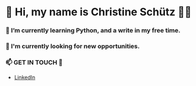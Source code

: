 # 👋 Hi, my name is Christine Schütz 👨‍💻


### 🌱 I’m currently learning Python, and a write in my free time.


### 🔭 I'm currently looking for new opportunities.



### 📫 GET IN TOUCH :orange_heart:
  * [LinkedIn](https://www.linkedin.com/in/christineschutz/)

